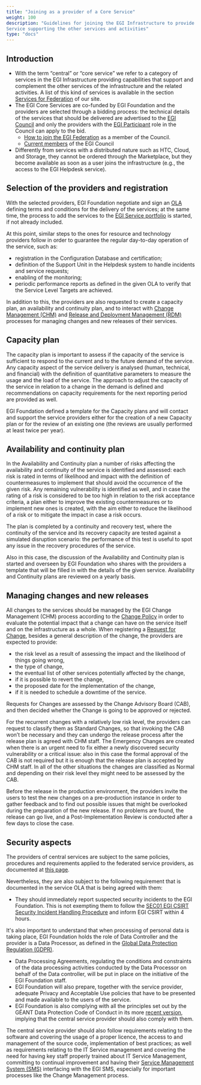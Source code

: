 ```yaml
---
title: "Joining as a provider of a Core Service"
weight: 100
description: "Guidelines for joining the EGI Infrastructure to provide a Core
Service supporting the other services and activities"
type: "docs"
---
```


## Introduction

- With the term “central” or “core service” we refer to a category of services
  in the EGI Infrastructure providing capabilities that support and complement
  the other services of the infrastructure and the related activities. A list
  of this kind of services is available in the section
  [Services for Federation](https://www.egi.eu/services/federation/) of our
  site.
- The EGI Core Services are co-funded by EGI Foundation and the providers are
  selected through a bidding process: the technical details of the services that
  should be delivered are advertised to the
  [EGI Council](https://ims.egi.eu/display/EGIG/EGI+Council) and only the
  providers with the
  [EGI Participant](https://ims.egi.eu/display/EGIG/EGI+Participant) role in the
  Council can apply to the bid.
  - [How to join the EGI Federation](https://www.egi.eu/join-the-egi-federation/)
  as a member of the Council.
  - [Current members](https://www.egi.eu/egi-federation/#council) of the EGI
    Council
- Differently from services with a distributed nature such as HTC, Cloud, and
  Storage, they cannot be ordered through the Marketplace, but they become
  available as soon as a user joins the infrastructure (e.g., the access to the
  EGI Helpdesk service).

## Selection of the providers and registration

With the selected providers, EGI Foundation negotiate and sign an
[OLA](https://ims.egi.eu/display/EGIG/Operational+Level+Agreement) defining
terms and conditions for the delivery of the services; at the same time, the
process to add the services to the
[EGI Service portfolio](https://www.egi.eu/services/) is started, if not already
included.

At this point, similar steps to the ones for resource and technology providers
follow in order to guarantee the regular day-to-day operation of the service,
such as:

- registration in the Configuration Database and certification;
- definition of the Support Unit in the Helpdesk system to handle incidents and
  service requests;
- enabling of the monitoring;
- periodic performance reports as defined in the given OLA to verify that the
  Service Level Targets are achieved.

In addition to this, the providers are also requested to create a capacity plan,
an availability and continuity plan, and to interact with [Change Management
(CHM)](https://confluence.egi.eu/x/_A2rB) and [Release and Deployment Management
(RDM)](https://confluence.egi.eu/x/zgbSB) processes for managing changes and new
releases of their services.

## Capacity plan

The capacity plan is important to assess if the capacity of the service is
sufficient to respond to the current and to the future demand of the service.
Any capacity aspect of the service delivery is analysed (human, technical, and
financial) with the definition of quantitative parameters to measure the usage
and the load of the service. The approach to adjust the capacity of the service
in relation to a change in the demand is defined and recommendations on capacity
requirements for the next reporting period are provided as well.

EGI Foundation defined a template for the Capacity plans and will contact and
support the service providers either for the creation of a new Capacity plan or
for the review of an existing one (the reviews are usually performed at least
twice per year).

## Availability and continuity plan

In the Availability and Continuity plan a number of risks affecting the
availability and continuity of the service is identified and assessed: each risk
is rated in terms of likelihood and impact with the definition of
countermeasures to implement that should avoid the occurrence of the given risk.
Any remaining vulnerability is identified as well, and in case the rating of a
risk is considered to be too high in relation to the risk acceptance criteria, a
plan either to improve the existing countermeasures or to implement new ones is
created, with the aim either to reduce the likelihood of a risk or to mitigate
the impact in case a risk occurs.

The plan is completed by a continuity and recovery test, where the continuity of
the service and its recovery capacity are tested against a simulated disruption
scenario: the performance of this test is useful to spot any issue in the
recovery procedures of the service.

Also in this case, the discussion of the Availability and Continuity plan is
started and overseen by EGI Foundation who shares with the providers a template
that will be filled in with the details of the given service. Availability and
Continuity plans are reviewed on a yearly basis.

## Managing changes and new releases

All changes to the services should be managed by the EGI Change Management (CHM)
process according to the [Change Policy](https://confluence.egi.eu/x/k4SjBQ)
in order to evaluate the potential impact that a change can have on the service
itself and on the infrastructure as a whole. When registering a [Request for
Change](https://confluence.egi.eu/x/dIIkBQ), besides a general description of
the change, the providers are expected to provide:

- the risk level as a result of assessing the impact and the likelihood of things
  going wrong,
- the type of change,
- the eventual list of other services potentially affected by the change,
- if it is possible to revert the change,
- the proposed date for the implementation of the change,
- if it is needed to schedule a downtime of the service.

Requests for Changes are assessed by the Change Advisory Board (CAB), and then
decided whether the Change is going to be approved or rejected.

For the recurrent changes with a relatively low risk level, the providers can
request to classify them as Standard Changes, so that invoking the CAB won’t be
necessary and they can undergo the release process after the release plan is
agreed with CHM staff. The Emergency Changes are created when there is an urgent
need to fix either a newly discovered security vulnerability or a critical
issue: also in this case the formal approval of the CAB is not required but it
is enough that the release plan is accepted by CHM staff. In all of the other
situations the changes are classified as Normal and depending on their risk
level they might need to be assessed by the CAB.

Before the release in the production environment, the providers invite the users
to test the new changes on a pre-production instance in order to gather feedback
and to find out possible issues that might be overlooked during the preparation
of the new release. If no problems are found, the release can go live, and a
Post-Implementation Review is conducted after a few days to close the case.

## Security aspects

The providers of central services are subject to the same policies, procedures
and requirements applied to the federated service providers, as documented at
[this page](https://confluence.egi.eu/x/iYZQC).

Nevertheless, they are also subject to the following requirement that is
documented in the service OLA that is being agreed with them:

- They should immediately report suspected security incidents to the EGI
  Foundation. This is not exempting them to follow the
  [SEC01 EGI CSIRT Security Incident Handling Procedure](https://go.egi.eu/sec01)
  and inform EGI CSIRT within 4 hours.

It's also important to understand that when processing of personal data is
taking place, EGI Foundation holds the role of Data Controller and the provider
is a Data Processor, as defined in the
[Global Data Protection Regulation (GDPR)](https://gdpr.eu/article-4-definitions/).

- Data Processing Agreements, regulating the conditions and constraints of the
  data processing activities conducted by the Data Processor on behalf of the Data
  controller, will be put in place on the initiative of the EGI Foundation staff.
- EGI Foundation will also prepare, together with the service provider, adequate
  Privacy and Acceptable Use policies that have to be presented and made available
  to the users of the service.
- EGI Foundation is also complying with all the principles set out by the GÉANT
  Data Protection Code of Conduct in its more [recent
  version](https://wiki.refeds.org/display/CODE/Data+Protection+Code+of+Conduct+Home),
  implying that the central service provider should also comply with them.

The central service provider should also follow requirements relating to the
software and covering the usage of a proper licence, the access to and
management of the source code, implementation of best practices; as well as
requirements relating to the IT Service management and covering the need for
having key staff properly trained about IT Service Management, committing to
continual improvement and having their [Service Management System
(SMS)](https://confluence.egi.eu/x/kIIkBQ) interfacing with the EGI SMS,
especially for important processes like the Change Management process.
